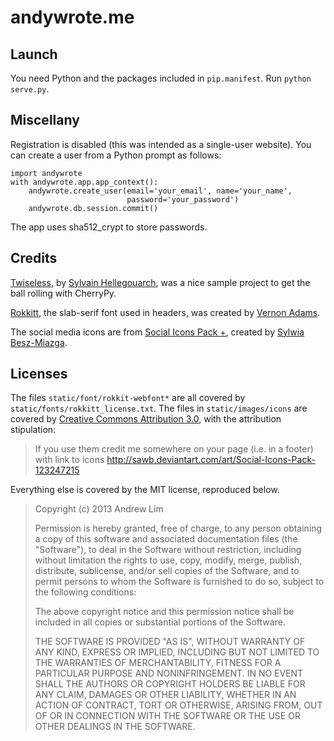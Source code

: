# andywrote.me

## Launch

You need Python and the packages included in `pip.manifest`. Run `python serve.py`. 

## Miscellany

Registration is disabled (this was intended as a single-user website). You can create a user from a Python prompt as follows: 

```
import andywrote
with andywrote.app.app_context():
    andywrote.create_user(email='your_email', name='your_name', 
                          password='your_password')
    andywrote.db.session.commit()
```

The app uses sha512_crypt to store passwords. 

## Credits

[Twiseless](https://bitbucket.org/Lawouach/twiseless/src), by [Sylvain Hellegouarch](http://www.defuze.org/), was a nice sample project to get the ball rolling with CherryPy. 

[Rokkitt](http://www.fontsquirrel.com/fonts/list/foundry/vernon-adams), the slab-serif font used in headers, was created by [Vernon Adams](http://code.newtypography.co.uk/). 

The social media icons are from [Social Icons Pack +](http://sawb.deviantart.com/art/Social-Icons-Pack-123247215), created by [Sylwia Besz-Miazga](http://sylwiabesz.com/). 

## Licenses

The files `static/font/rokkit-webfont*` are all covered by `static/fonts/rokkitt_license.txt`. The files in `static/images/icons` are covered by [Creative Commons Attribution 3.0](http://creativecommons.org/licenses/by/3.0/us/), with the attribution stipulation: 

> If you use them credit me somewhere on your page (i.e. in a footer) with link to icons http://sawb.deviantart.com/art/Social-Icons-Pack-123247215

Everything else is covered by the MIT license, reproduced below. 

> Copyright (c) 2013 Andrew Lim
> 
> Permission is hereby granted, free of charge, to any person obtaining a copy
> of this software and associated documentation files (the "Software"), to deal
> in the Software without restriction, including without limitation the rights
> to use, copy, modify, merge, publish, distribute, sublicense, and/or sell
> copies of the Software, and to permit persons to whom the Software is
> furnished to do so, subject to the following conditions:
> 
> The above copyright notice and this permission notice shall be included in
> all copies or substantial portions of the Software.
> 
> THE SOFTWARE IS PROVIDED "AS IS", WITHOUT WARRANTY OF ANY KIND, EXPRESS OR
> IMPLIED, INCLUDING BUT NOT LIMITED TO THE WARRANTIES OF MERCHANTABILITY,
> FITNESS FOR A PARTICULAR PURPOSE AND NONINFRINGEMENT. IN NO EVENT SHALL THE
> AUTHORS OR COPYRIGHT HOLDERS BE LIABLE FOR ANY CLAIM, DAMAGES OR OTHER
> LIABILITY, WHETHER IN AN ACTION OF CONTRACT, TORT OR OTHERWISE, ARISING FROM,
> OUT OF OR IN CONNECTION WITH THE SOFTWARE OR THE USE OR OTHER DEALINGS IN
> THE SOFTWARE.